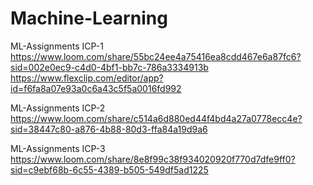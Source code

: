 # Machine-Learning
ML-Assignments ICP-1
https://www.loom.com/share/55bc24ee4a75416ea8cdd467e6a87fc6?sid=002e0ec9-c4d0-4bf1-bb7c-786a3334913b
https://www.flexclip.com/editor/app?id=f6fa8a07e93a0c6a43c5f5a0016fd992

ML-Assignments ICP-2
https://www.loom.com/share/c514a6d880ed44f4bd4a27a0778ecc4e?sid=38447c80-a876-4b88-80d3-ffa84a19d9a6

ML-Assignments ICP-3
https://www.loom.com/share/8e8f99c38f934020920f770d7dfe9ff0?sid=c9ebf68b-6c55-4389-b505-549df5ad1225
